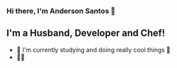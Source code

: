 ### Hi there, I'm Anderson Santos 👋

## I'm a Husband, Developer and Chef!

- 🌱  I'm currently studying and doing really cool things 🤣
- 👨‍🍳
